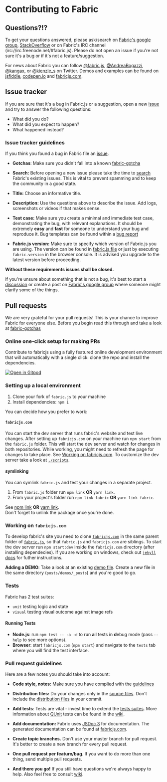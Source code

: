 # Contributing to Fabric

## Questions?!?

To get your questions answered, please ask/search on [Fabric's google group], [StackOverflow] or on Fabric's IRC channel (irc://irc.freenode.net/#fabric.js).
Please do not open an issue if you're not sure it's a bug or if it's not a feature/suggestion.

For news about Fabric you can follow [@fabric.js], [@AndreaBogazzi], [@kangax], or [@kienzle_s] on Twitter.
Demos and examples can be found on [jsfiddle], [codepen.io] and [fabricjs.com].

## Issue tracker

If you are sure that it's a bug in Fabric.js or a suggestion, open a new [issue] and try to answer the following questions:

- What did you do?
- What did you expect to happen?
- What happened instead?

### Issue tracker guidelines

If you think you found a bug in Fabric file an [issue](https://github.com/fabricjs/fabric.js/issues).

- **Gotchas**: Make sure you didn't fall into a known [fabric-gotcha](http://fabricjs.com/fabric-gotchas)

- **Search:** Before opening a new issue please take the time to [search](https://github.com/fabricjs/fabric.js/search?q=&ref=cmdform&type=Issues) Fabric's existing issues. This is vital to prevent spamming and to keep the community in a good state.

- **Title:** Choose an informative title.

- **Description:** Use the questions above to describe the issue. Add logs, screenshots or videos if that makes sense.

- **Test case:** Make sure you create a minimal and immediate test case, demonstrating the bug, with relevant explanations. It should be extremely **easy** and **fast** for someone to understand your bug and reproduce it. Bug templates can be found within a [bug report](https://github.com/fabricjs/fabric.js/issues/new?assignees=&labels=&template=bug_report.md)

- **Fabric.js version:** Make sure to specify which version of Fabric.js you are using. The version can be found in [fabric.js file](https://github.com/fabricjs/fabric.js/blob/master/dist/fabric.js#L5) or just by executing `fabric.version` in the browser console. It is advised you upgrade to the latest version before proceeding.

**Without these requirements issues shall be closed.**

If you're unsure about something that is not a bug, it's best to start a [discussion](https://github.com/fabricjs/fabric.js/discussions) or create a post on [Fabric's google group](groups.google.com/forum/?fromgroups#!forum/fabricjs) where someone might clarify some of the things.

## Pull requests

We are very grateful for your pull requests! This is your chance to improve Fabric for everyone else.
Before you begin read this through and take a look at [fabric-gotchas](http://fabricjs.com/fabric-gotchas)

### Online one-click setup for making PRs

Contribute to fabricjs using a fully featured online development environment that will automatically with a single click: clone the repo and install the dependencies.

[![Open in Gitpod](https://gitpod.io/button/open-in-gitpod.svg)](https://gitpod.io/from-referrer/)

### Setting up a local environment

1. Clone your fork of `fabric.js` to your machine
1. Install dependencies: `npm i`

You can decide how you prefer to work:

#### `fabricjs.com`
You can start the dev server that runs fabric's website and test live changes.
After setting up `fabricjs.com` on your machine run `npm start` from the `fabric.js` folder.
This will start the dev server and watch for changes in both repositories.
While working, you might need to refresh the page for changes to take place.
See [Working on fabricjs.com](#working-on-fabricjscom).
To customize the dev server take a look at [`./scripts`](./scripts).

#### symlinking
You can symlink `fabric.js` and test your changes in a separate project.
1. From `fabric.js` folder run `npm link` **OR** `yarn link`.
1. From your project's folder run `npm link fabric` **OR** `yarn link fabric`.

See [npm link](https://docs.npmjs.com/cli/v8/commands/npm-link) **OR** [yarn link](https://yarnpkg.com/cli/link).\
Don't forget to unlink the package once you're done.

### Working on `fabricjs.com`

To develop fabric's site you need to clone [`fabricjs.com`](https://github.com/fabricjs/fabricjs.com) in the same parent folder of [`fabric.js`](https://github.com/fabricjs/fabric.js), so that `fabric.js` and `fabricjs.com` are siblings.
To start the dev server run `npm start:dev` inside the `fabricjs.com` directory (after installing dependecies).
If you are working on windows, check out [`jekyll` docs](https://jekyllrb.com/docs/installation/) for futher instructions.

**Adding a DEMO**:
Take a look at an existing [demo file](https://github.com/fabricjs/fabricjs.com/blob/gh-pages/posts/demos/_posts/2020-2-15-custom-control-render.md).
Create a new file in the same directory (`posts/demos/_posts`) and you're good to go.

### Tests
Fabric has 2 test suites: 
- `unit` testing logic and state
- `visual` testing visual outcome against image refs

#### Running Tests
- **Node.js**: run `npm test -- -a -d` to run **a**ll tests in **d**ebug mode (pass `--help` to see more options).
- **Browser**: start `fabricjs.com` (`npm start`) and navigate to the `tests` tab where you will find the test interface.

### Pull request guidelines

Here are a few notes you should take into account:

- **Code style, notes:** Make sure you have complied with the [guidelines](https://github.com/fabricjs/fabric.js/wiki/How-to-contribute-to-Fabric#code-style-notes)

- **Distribution files:** Do your changes only in the [source files](https://github.com/fabricjs/fabric.js/tree/master/src). Don't include the [distribution files](https://github.com/fabricjs/fabric.js/tree/master/dist) in your commit.

- **Add tests**: Tests are vital - invest time to extend the [tests suites](https://github.com/fabricjs/fabric.js/tree/master/test). More information about [QUnit](http://qunitjs.com/) tests can be found in the [wiki](https://github.com/fabricjs/fabric.js/wiki/How-to-contribute-to-Fabric#testing-fabric).

- **Add documentation:** Fabric uses [JSDoc 3] for documentation. The generated documentation can be found at [fabricjs.com](http://fabricjs.com/docs).

- **Create topic branches.** Don't use your master branch for pull request. It's better to create a new branch for every pull request.

- **One pull request per feature/bug**. If you want to do more than one thing, send multiple pull requests.

- **And there you go!** If you still have questions we're always happy to help. Also feel free to consult [wiki](https://github.com/fabricjs/fabric.js/wiki/How-to-contribute-to-Fabric).

[Fabric's google group]: https://groups.google.com/forum/#!forum/fabricjs
[stackoverflow]: http://stackoverflow.com/questions/tagged/fabricjs
[@fabric.js]: https://twitter.com/fabricjs
[@AndreaBogazzi]: https://twitter.com/AndreaBogazzi
[@kangax]: https://twitter.com/kangax
[@kienzle_s]: https://twitter.com/kienzle_s
[jsfiddle]: http://jsfiddle.net/user/fabricjs/fiddles
[codepen.io]: http://codepen.io/tag/fabricjs
[fabricjs.com]: http://fabricjs.com/demos
[fabricjs.com/docs]: http://fabricjs.com/docs
[JSDoc 3]: http://usejsdoc.org/
[issue]: https://github.com/fabric/fabric.js/issues
